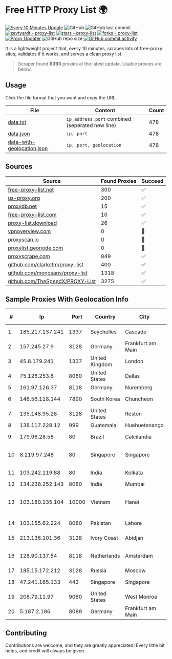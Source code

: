 
# Free HTTP Proxy List 🌍

[![Every 10 Minutes Update](https://github.com/mertguvencli/http-proxy-list/actions/workflows/main.yml/badge.svg?branch=main)](https://github.com/mertguvencli/http-proxy-list/actions/workflows/main.yml)
![GitHub](https://img.shields.io/github/license/mertguvencli/http-proxy-list)
![GitHub last commit](https://img.shields.io/github/last-commit/mertguvencli/http-proxy-list)
[![zevtyardt - proxy-list](https://img.shields.io/static/v1?label=zevtyardt&message=proxy-list&color=blue&logo=github)](https://github.com/zevtyardt/proxy-list "Go to GitHub repo")
[![stars - proxy-list](https://img.shields.io/github/stars/zevtyardt/proxy-list?style=social)](https://github.com/zevtyardt/proxy-list)
[![forks - proxy-list](https://img.shields.io/github/forks/zevtyardt/proxy-list?style=social)](https://github.com/zevtyardt/proxy-list)
[![Proxy Updater](https://github.com/zevtyardt/proxy-list/workflows/Proxy%20Updater/badge.svg)](https://github.com/zevtyardt/proxy-list/actions?query=workflow:"Proxy+Updater")
![GitHub repo size](https://img.shields.io/github/repo-size/zevtyardt/proxy-list)
[![GitHub commit activity](https://img.shields.io/github/commit-activity/m/zevtyardt/proxy-list?logo=commits)](https://github.com/zevtyardt/proxy-list/commits/main)

It is a lightweight project that, every 10 minutes, scrapes lots of free-proxy sites, validates if it works, and serves a clean proxy list.

> Scraper found **6393** proxies at the latest update. Usable proxies are below.

## Usage

Click the file format that you want and copy the URL.

|File|Content|Count|
|----|-------|-----|
|[data.txt](https://raw.githubusercontent.com/mertguvencli/http-proxy-list/main/proxy-list/data.txt)|`ip_address:port` combined (seperated new line)|478|
|[data.json](https://raw.githubusercontent.com/mertguvencli/http-proxy-list/main/proxy-list/data.json)|`ip, port`|478|
|[data-with-geolocation.json](https://raw.githubusercontent.com/mertguvencli/http-proxy-list/main/proxy-list/data-with-geolocation.json)|`ip, port, geolocation`|478|

## Sources

|Source|Found Proxies|Succeed|
|------|-------------|-------|
|[free-proxy-list.net](https://free-proxy-list.net)|300|✅|
|[us-proxy.org](https://www.us-proxy.org)|200|✅|
|[proxydb.net](http://proxydb.net)|15|✅|
|[free-proxy-list.com](https://free-proxy-list.com/?page=&port=&type%5B%5D=http&type%5B%5D=https&up_time=0&search=Search)|10|✅|
|[proxy-list.download](https://www.proxy-list.download/HTTP)|26|✅|
|[vpnoverview.com](https://vpnoverview.com/privacy/anonymous-browsing/free-proxy-servers)|0|🚫|
|[proxyscan.io](https://www.proxyscan.io)|0|🚫|
|[proxylist.geonode.com](https://proxylist.geonode.com/api/proxy-list?limit=300&page=1&sort_by=lastChecked&sort_type=desc&protocols=http,https)|0|🚫|
|[proxyscrape.com](https://api.proxyscrape.com/v2/?request=displayproxies&protocol=http&timeout=10000&country=all&ssl=all&anonymity=all)|849|✅|
|[github.com/clarketm/proxy-list](https://raw.githubusercontent.com/clarketm/proxy-list/master/proxy-list-raw.txt)|400|✅|
|[github.com/monosans/proxy-list](https://raw.githubusercontent.com/monosans/proxy-list/main/proxies/http.txt)|1318|✅|
|[github.com/TheSpeedX/PROXY-List](https://raw.githubusercontent.com/TheSpeedX/PROXY-List/master/http.txt)|3275|✅|


## Sample Proxies With Geolocation Info

|#|Ip|Port|Country|City|Internet Service Provider|
|-|--|----|-------|----|-------------------------|
|1|185.217.137.241|1337|Seychelles|Cascade|Stallion Network Services Limited|
|2|157.245.27.9|3128|Germany|Frankfurt am Main|DigitalOcean, LLC|
|3|45.8.179.241|1337|United Kingdom|London|HOSTLAND|
|4|75.126.253.8|8080|United States|Dallas|SoftLayer|
|5|161.97.126.37|8118|Germany|Nuremberg|Contabo GmbH|
|6|146.56.118.144|7890|South Korea|Chuncheon|Oracle Corporation|
|7|135.148.95.28|3128|United States|Reston|OVH SAS|
|8|138.117.228.12|999|Guatemala|Huehuetenango|Fibernet S.A|
|9|179.96.28.58|80|Brazil|Calcilandia|G8 NETWORKS LTDA|
|10|8.219.97.248|80|Singapore|Singapore|Alibaba (US) Technology Co., Ltd.|
|11|103.242.119.88|80|India|Kolkata|Web Werks India Pvt. Ltd.|
|12|134.238.252.143|8080|India|Mumbai|Google LLC|
|13|103.180.135.104|10000|Vietnam|Hanoi|Httvserver Technology Company Limited|
|14|103.155.62.224|8080|Pakistan|Lahore|KK Networks (Pvt) Ltd.|
|15|213.136.101.36|3128|Ivory Coast|Abidjan|ORANGE COTE D'IVOIRE|
|16|128.90.137.54|8118|Netherlands|Amsterdam|Powerhouse Management, Inc.|
|17|185.15.172.212|3128|Russia|Moscow|SafeData LLC|
|18|47.241.165.133|443|Singapore|Singapore|Alibaba.com LLC|
|19|208.79.11.97|9080|United States|West Monroe|SkyRider Communications|
|20|5.187.2.186|8089|Germany|Frankfurt am Main|First Colo via AS44066|



## Contributing

Contributions are welcome, and they are greatly appreciated! Every
little bit helps, and credit will always be given.

